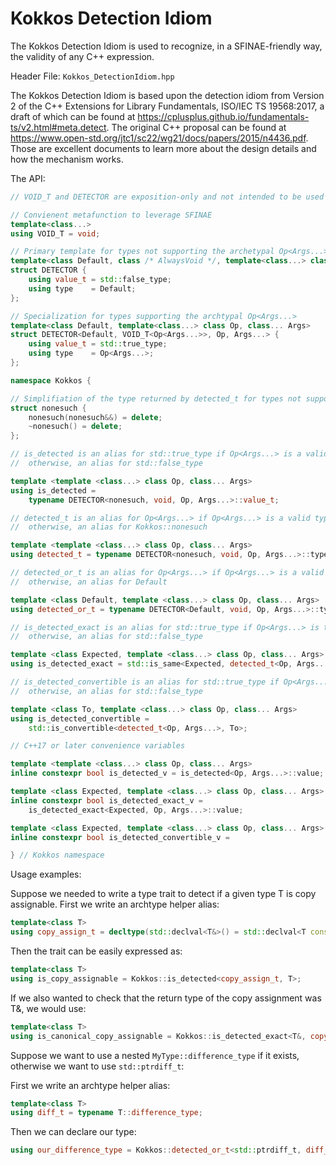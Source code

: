 # Kokkos Detection Idiom

The Kokkos Detection Idiom is used to recognize, in a SFINAE-friendly way, the validity of any C++ expression.

Header File: `Kokkos_DetectionIdiom.hpp`

The Kokkos Detection Idiom is based upon the detection idiom from Version 2 of the C++ Extensions for
Library Fundamentals, ISO/IEC TS 19568:2017, a draft of which can be found at
<https://cplusplus.github.io/fundamentals-ts/v2.html#meta.detect>.
The original C++ proposal can be found at <https://www.open-std.org/jtc1/sc22/wg21/docs/papers/2015/n4436.pdf>.
Those are excellent documents to learn more about the design details and how the mechanism works.

The API:


```c++
// VOID_T and DETECTOR are exposition-only and not intended to be used directly.

// Convienent metafunction to leverage SFINAE
template<class...>
using VOID_T = void;

// Primary template for types not supporting the archetypal Op<Args...>
template<class Default, class /* AlwaysVoid */, template<class...> class /* Op */, class... /* Args */>
struct DETECTOR {
    using value_t = std::false_type;
    using type    = Default;
};

// Specialization for types supporting the archtypal Op<Args...>
template<class Default, template<class...> class Op, class... Args>
struct DETECTOR<Default, VOID_T<Op<Args...>>, Op, Args...> {
    using value_t = std::true_type;
    using type    = Op<Args...>;
};

namespace Kokkos {

// Simplifiation of the type returned by detected_t for types not supporting the archtype provided
struct nonesuch {
    nonesuch(nonesuch&&) = delete;
    ~nonesuch() = delete;
};

// is_detected is an alias for std::true_type if Op<Args...> is a valid type
//  otherwise, an alias for std::false_type

template <template <class...> class Op, class... Args>
using is_detected =
    typename DETECTOR<nonesuch, void, Op, Args...>::value_t;

// detected_t is an alias for Op<Args...> if Op<Args...> is a valid type
//  otherwise, an alias for Kokkos::nonesuch

template <template <class...> class Op, class... Args>
using detected_t = typename DETECTOR<nonesuch, void, Op, Args...>::type;

// detected_or_t is an alias for Op<Args...> if Op<Args...> is a valid type
//  otherwise, an alias for Default

template <class Default, template <class...> class Op, class... Args>
using detected_or_t = typename DETECTOR<Default, void, Op, Args...>::type;

// is_detected_exact is an alias for std::true_type if Op<Args...> is the same type as Expected
//  otherwise, an alias for std::false_type

template <class Expected, template <class...> class Op, class... Args>
using is_detected_exact = std::is_same<Expected, detected_t<Op, Args...>>;

// is_detected_convertible is an alias for std::true_type if Op<Args...> is convertible to To
//  otherwise, an alias for std::false_type

template <class To, template <class...> class Op, class... Args>
using is_detected_convertible =
    std::is_convertible<detected_t<Op, Args...>, To>;

// C++17 or later convenience variables

template <template <class...> class Op, class... Args>
inline constexpr bool is_detected_v = is_detected<Op, Args...>::value;

template <class Expected, template <class...> class Op, class... Args>
inline constexpr bool is_detected_exact_v =
    is_detected_exact<Expected, Op, Args...>::value;

template <class Expected, template <class...> class Op, class... Args>
inline constexpr bool is_detected_convertible_v =

} // Kokkos namespace
```

Usage examples:

Suppose we needed to write a type trait to detect if a given type T
is copy assignable.  First we write an archtype helper alias:

```c++
template<class T>
using copy_assign_t = decltype(std::declval<T&>() = std::declval<T const&>());
```

Then the trait can be easily expressed as:

```c++
template<class T>
using is_copy_assignable = Kokkos::is_detected<copy_assign_t, T>;
```

If we also wanted to check that the return type of the copy assignment
was T&, we would use:

```c++
template<class T>
using is_canonical_copy_assignable = Kokkos::is_detected_exact<T&, copy_assign_t, T>;
```

Suppose we want to use a nested `MyType::difference_type` if it
exists, otherwise we want to use `std::ptrdiff_t`:

First we write an archtype helper alias:

```c++
template<class T>
using diff_t = typename T::difference_type;
```

Then we can declare our type:

```c++
using our_difference_type = Kokkos::detected_or_t<std::ptrdiff_t, diff_t, MyType>;
```


